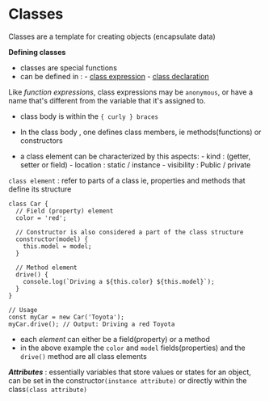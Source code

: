# Classes

Classes are a template for creating objects (encapsulate data)

**__Defining classes__**

- classes are special functions
- can be defined in :
        - [class expression](https://developer.mozilla.org/en-US/docs/Web/JavaScript/Reference/Operators/class)
        - [class declaration](https://developer.mozilla.org/en-US/docs/Web/JavaScript/Reference/Statements/class)

Like _function expressions_, class expressions may be `anonymous`, or have a name that's different from the variable that it's assigned to.

-  class body is within the `{ curly } braces`

- In the class body , one defines class members, ie methods(functions) or constructors

- a class element can be characterized by this aspects: 
        - kind : (getter, setter or field)
        - location : static / instance
        - visibility : Public / private


`class element` : refer to parts of a class ie, properties and methods that define its structure

```
class Car {
  // Field (property) element
  color = 'red';

  // Constructor is also considered a part of the class structure
  constructor(model) {
    this.model = model;
  }

  // Method element
  drive() {
    console.log(`Driving a ${this.color} ${this.model}`);
  }
}

// Usage
const myCar = new Car('Toyota');
myCar.drive(); // Output: Driving a red Toyota
```

- each _element_ can either be a field(property) or a method
- in the above example the `color` and `model` fields(properties) and the `drive()` method are all class elements

**_Attributes_** : essentially variables that store values or states for an object, can
 be set in the constructor`(instance attribute)` or directly within the class`(class attribute)`